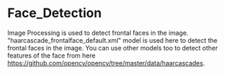# Face_Detection
Image Processing is used to detect frontal faces in the image.
"haarcascade_frontalface_default.xml" model is used here to detect the frontal faces in the image.
You can use other models too to detect other features of the face from here https://github.com/opencv/opencv/tree/master/data/haarcascades.
